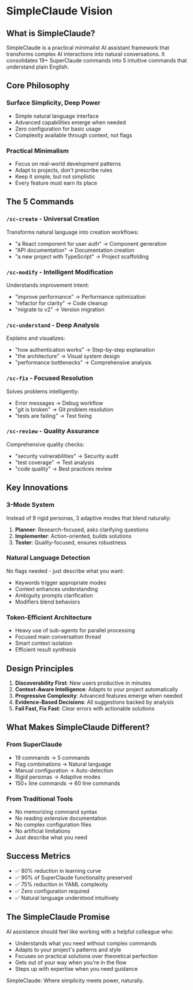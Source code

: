 # SimpleClaude Vision

## What is SimpleClaude?

SimpleClaude is a practical minimalist AI assistant framework that transforms complex AI interactions into natural conversations. It consolidates 19+ SuperClaude commands into 5 intuitive commands that understand plain English.

## Core Philosophy

### Surface Simplicity, Deep Power

- Simple natural language interface
- Advanced capabilities emerge when needed
- Zero configuration for basic usage
- Complexity available through context, not flags

### Practical Minimalism

- Focus on real-world development patterns
- Adapt to projects, don't prescribe rules
- Keep it simple, but not simplistic
- Every feature must earn its place

## The 5 Commands

### `/sc-create` - Universal Creation

Transforms natural language into creation workflows:

- "a React component for user auth" → Component generation
- "API documentation" → Documentation creation
- "a new project with TypeScript" → Project scaffolding

### `/sc-modify` - Intelligent Modification

Understands improvement intent:

- "improve performance" → Performance optimization
- "refactor for clarity" → Code cleanup
- "migrate to v2" → Version migration

### `/sc-understand` - Deep Analysis

Explains and visualizes:

- "how authentication works" → Step-by-step explanation
- "the architecture" → Visual system design
- "performance bottlenecks" → Comprehensive analysis

### `/sc-fix` - Focused Resolution

Solves problems intelligently:

- Error messages → Debug workflow
- "git is broken" → Git problem resolution
- "tests are failing" → Test fixing

### `/sc-review` - Quality Assurance

Comprehensive quality checks:

- "security vulnerabilities" → Security audit
- "test coverage" → Test analysis
- "code quality" → Best practices review

## Key Innovations

### 3-Mode System

Instead of 9 rigid personas, 3 adaptive modes that blend naturally:

1. **Planner**: Research-focused, asks clarifying questions
2. **Implementer**: Action-oriented, builds solutions
3. **Tester**: Quality-focused, ensures robustness

### Natural Language Detection

No flags needed - just describe what you want:

- Keywords trigger appropriate modes
- Context enhances understanding
- Ambiguity prompts clarification
- Modifiers blend behaviors

### Token-Efficient Architecture

- Heavy use of sub-agents for parallel processing
- Focused main conversation thread
- Smart context isolation
- Efficient result synthesis

## Design Principles

1. **Discoverability First**: New users productive in minutes
2. **Context-Aware Intelligence**: Adapts to your project automatically
3. **Progressive Complexity**: Advanced features emerge when needed
4. **Evidence-Based Decisions**: All suggestions backed by analysis
5. **Fail Fast, Fix Fast**: Clear errors with actionable solutions

## What Makes SimpleClaude Different?

### From SuperClaude

- 19 commands → 5 commands
- Flag combinations → Natural language
- Manual configuration → Auto-detection
- Rigid personas → Adaptive modes
- 150+ line commands → 60 line commands

### From Traditional Tools

- No memorizing command syntax
- No reading extensive documentation
- No complex configuration files
- No artificial limitations
- Just describe what you need

## Success Metrics

- ✅ 80% reduction in learning curve
- ✅ 90% of SuperClaude functionality preserved
- ✅ 75% reduction in YAML complexity
- ✅ Zero configuration required
- ✅ Natural language understood intuitively

## The SimpleClaude Promise

AI assistance should feel like working with a helpful colleague who:

- Understands what you need without complex commands
- Adapts to your project's patterns and style
- Focuses on practical solutions over theoretical perfection
- Gets out of your way when you're in the flow
- Steps up with expertise when you need guidance

SimpleClaude: Where simplicity meets power, naturally.
